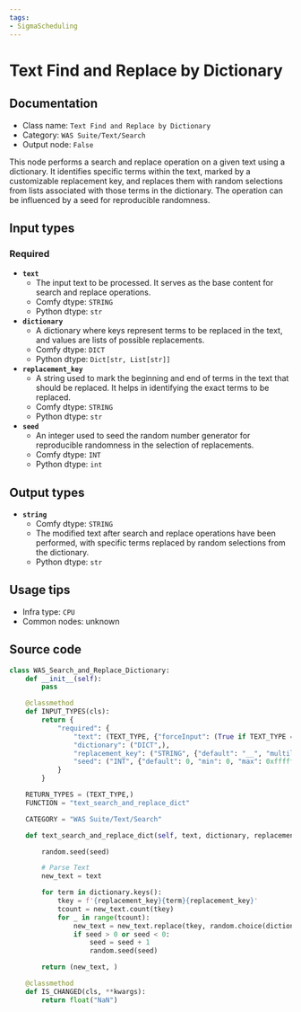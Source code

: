```yaml
---
tags:
- SigmaScheduling
---
```


# Text Find and Replace by Dictionary
## Documentation
- Class name: `Text Find and Replace by Dictionary`
- Category: `WAS Suite/Text/Search`
- Output node: `False`

This node performs a search and replace operation on a given text using a dictionary. It identifies specific terms within the text, marked by a customizable replacement key, and replaces them with random selections from lists associated with those terms in the dictionary. The operation can be influenced by a seed for reproducible randomness.
## Input types
### Required
- **`text`**
    - The input text to be processed. It serves as the base content for search and replace operations.
    - Comfy dtype: `STRING`
    - Python dtype: `str`
- **`dictionary`**
    - A dictionary where keys represent terms to be replaced in the text, and values are lists of possible replacements.
    - Comfy dtype: `DICT`
    - Python dtype: `Dict[str, List[str]]`
- **`replacement_key`**
    - A string used to mark the beginning and end of terms in the text that should be replaced. It helps in identifying the exact terms to be replaced.
    - Comfy dtype: `STRING`
    - Python dtype: `str`
- **`seed`**
    - An integer used to seed the random number generator for reproducible randomness in the selection of replacements.
    - Comfy dtype: `INT`
    - Python dtype: `int`
## Output types
- **`string`**
    - Comfy dtype: `STRING`
    - The modified text after search and replace operations have been performed, with specific terms replaced by random selections from the dictionary.
    - Python dtype: `str`
## Usage tips
- Infra type: `CPU`
- Common nodes: unknown


## Source code
```python
class WAS_Search_and_Replace_Dictionary:
    def __init__(self):
        pass

    @classmethod
    def INPUT_TYPES(cls):
        return {
            "required": {
                "text": (TEXT_TYPE, {"forceInput": (True if TEXT_TYPE == 'STRING' else False)}),
                "dictionary": ("DICT",),
                "replacement_key": ("STRING", {"default": "__", "multiline": False}),
                "seed": ("INT", {"default": 0, "min": 0, "max": 0xffffffffffffffff}),
            }
        }

    RETURN_TYPES = (TEXT_TYPE,)
    FUNCTION = "text_search_and_replace_dict"

    CATEGORY = "WAS Suite/Text/Search"

    def text_search_and_replace_dict(self, text, dictionary, replacement_key, seed):

        random.seed(seed)

        # Parse Text
        new_text = text

        for term in dictionary.keys():
            tkey = f'{replacement_key}{term}{replacement_key}'
            tcount = new_text.count(tkey)
            for _ in range(tcount):
                new_text = new_text.replace(tkey, random.choice(dictionary[term]), 1)
                if seed > 0 or seed < 0:
                    seed = seed + 1
                    random.seed(seed)

        return (new_text, )

    @classmethod
    def IS_CHANGED(cls, **kwargs):
        return float("NaN")

```
